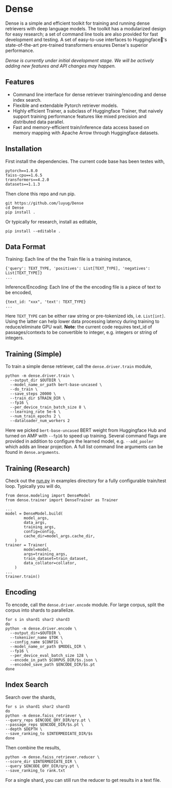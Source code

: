 # Dense
Dense is a simple and efficient toolkit for training and running dense retrievers with deep language models. The toolkit has a modularized design for easy research; a set of command line tools are also provided for fast development and testing. A set of easy-to-use interfaces to Huggingface🤗's state-of-the-art pre-trained transformers ensures Dense's superior performance.

*Dense is currently under initial development stage. We will be actively adding new features and API changes may happen.*

## Features
- Command line interface for dense retriever training/encoding and dense index search.
- Flexible and extendable Pytorch retriever models. 
- Highly efficient Trainer, a subclass of  Huggingface Trainer, that naively support training performance features like mixed precision and distributed data parallel.
- Fast and memory-efficient train/inference data access based on memory mapping with Apache Arrow through Huggingface datasets.

## Installation
First install the dependencies. The current code base has been testes with,
```
pytorch==1.8.0  
faiss-cpu==1.6.5  
transformers==4.2.0  
datasets==1.1.3
```
Then clone this repo and run pip.
```
git https://github.com/luyug/Dense
cd Dense
pip install .
```
Or typically for research, install as editable,
```
pip install --editable .
```

## Data Format
Training: Each line of the the Train file is a training instance,
```
{'query': TEXT_TYPE, 'positives': List[TEXT_TYPE], 'negatives': List[TEXT_TYPE]}
...
```
Inference/Encoding: Each line of the the encoding file is a piece of text to be encoded,
```
{text_id: "xxx", 'text': TEXT_TYPE}
...
```
Here `TEXT_TYPE` can be either raw string or pre-tokenized ids, i.e. `List[int]`. Using the latter can help lower data processing latency during training to reduce/eliminate GPU wait. **Note**: the current code requires text_id of passages/contexts to be convertible to integer, e.g. integers or string of integers.

## Training (Simple)
To train a simple dense retriever, call the `dense.driver.train` module,
```
python -m dense.driver.train \  
  --output_dir $OUTDIR \  
  --model_name_or_path bert-base-uncased \  
  --do_train \  
  --save_steps 20000 \  
  --train_dir $TRAIN_DIR \
  --fp16 \  
  --per_device_train_batch_size 8 \  
  --learning_rate 5e-6 \  
  --num_train_epochs 2 \  
  --dataloader_num_workers 2
```
Here we picked `bert-base-uncased` BERT weight from Huggingface Hub and turned on AMP with `--fp16` to speed up training. Several command flags are provided in addition to configure the learned model, e.g. `--add_pooler` which adds an linear projection. A full list command line arguments can be found in `dense.arguments`.

## Training (Research)
Check out the [run.py](examples/run.py) in examples directory for a fully configurable train/test loop. Typically you will do,
```
from dense.modeling import DenseModel
from dense.trainer import DenseTrainer as Trainer

...
model = DenseModel.build(
        model_args,
        data_args,
        training_args,
        config=config,
        cache_dir=model_args.cache_dir,
    )
trainer = Trainer(
        model=model,
        args=training_args,
        train_dataset=train_dataset,
        data_collator=collator,
    )
...
trainer.train()
```


## Encoding
To encode, call the `dense.driver.encode` module. For large corpus, split the corpus into shards to parallelize.
```
for s in shard1 shar2 shard3
do
python -m dense.driver.encode \  
  --output_dir=$OUTDIR \  
  --tokenizer_name $TOK \  
  --config_name $CONFIG \  
  --model_name_or_path $MODEL_DIR \  
  --fp16 \  
  --per_device_eval_batch_size 128 \  
  --encode_in_path $CORPUS_DIR/$s.json \  
  --encoded_save_path $ENCODE_DIR/$s.pt
done
```
## Index Search
Search over the shards,
```
for s in shard1 shar2 shard3
do
python -m dense.faiss_retriever \  
--query_reps $ENCODE_QRY_DIR/qry.pt \  
--passage_reps $ENCODE_DIR/$s.pt \  
--depth $DEPTH \  
--save_ranking_to $INTERMEDIATE_DIR/$s
done
```
Then combine the results,
```
python -m dense.faiss_retriever.reducer \  
--score_dir $INTERMEDIATE_DIR \  
--query $ENCODE_QRY_DIR/qry.pt \  
--save_ranking_to rank.txt  
```
For a single shard, you can still run the reducer to get results in a text file.
